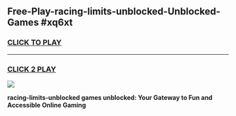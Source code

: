 
## Free-Play-racing-limits-unblocked-Unblocked-Games #xq6xt
<h3>
<a href="https://news.freeplayer.one?title=racing-limits-unblocked&ref=8M">CLICK TO PLAY</a></h3>
<hr>

<h3>
<a href="https://news.freeplayer.one?title=racing-limits-unblocked&ref=8M">CLICK 2 PLAY</a>
  
</h3>

<a href="https://news.freeplayer.one?title=racing-limits-unblocked&ref=8M"><img src="https://clearcache.store/games.png"></a>


**racing-limits-unblocked games unblocked: Your Gateway to Fun and Accessible Online Gaming**

